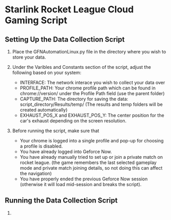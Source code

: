 # Starlink Rocket League Cloud Gaming Script

## Setting Up the Data Collection Script
1. Place the GFNAutomationLinux.py file in the directory where you wish to store your data.
2. Under the Varibles and Constants section of the script, adjust the following based on your system:
   - INTERFACE: The network interace you wish to collect your data over
   - PROFILE_PATH: Your chrome profile path which can be found in chrome://version/ under the Profile Path field (use the parent folder)
   - CAPTURE_PATH: The directory for saving the data: script_directory/Results/temp/ (The results and temp folders will be created automatically)
   - EXHAUST_POS_X and EXHAUST_POS_Y: The center position for the car's exhaust depending on the screen resolution.

3. Before running the script, make sure that
   - Your chrome is logged into a single profile and pop-up for choosing a profile is disabled.
   - You have already logged into Geforce Now.
   - You have already manually tried to set up or join a private match on rocket league.
     (the game remembers the last selected gameplay mode and private match joining details, so not doing this can affect the navigation)
   - You have properly ended the previous Geforce Now session (otherwise it will load mid-session and breaks the script).
  
## Running the Data Collection Script
1. 
  
